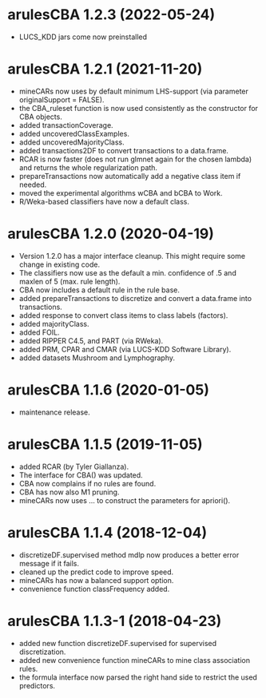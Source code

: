 # arulesCBA 1.2.3 (2022-05-24)
* LUCS_KDD jars come now preinstalled

# arulesCBA 1.2.1 (2021-11-20)
* mineCARs now uses by default minimum LHS-support (via parameter originalSupport = FALSE).
* the CBA_ruleset function is now used consistently as the constructor for CBA objects.
* added transactionCoverage.
* added uncoveredClassExamples.
* added uncoveredMajorityClass.
* added transactions2DF to convert transactions to a data.frame.
* RCAR is now faster (does not run glmnet again for the chosen lambda) and returns the whole regularization path.
* prepareTransactions now automatically add a negative class item if needed.
* moved the experimental algorithms wCBA and bCBA to Work.
* R/Weka-based classifiers have now a default class.


# arulesCBA 1.2.0 (2020-04-19)
* Version 1.2.0 has a major interface cleanup. This might require some change in existing code.
* The classifiers now use as the default a min. confidence of .5 and maxlen of 5 (max. rule length). 
* CBA now includes a default rule in the rule base.
* added prepareTransactions to discretize and convert a data.frame into transactions. 
* added response to convert class items to class labels (factors).
* added majorityClass.
* added FOIL.
* added RIPPER C4.5, and PART (via RWeka).
* added PRM, CPAR and CMAR (via LUCS-KDD Software Library).
* added datasets Mushroom and Lymphography.

# arulesCBA 1.1.6 (2020-01-05)
* maintenance release.

# arulesCBA 1.1.5 (2019-11-05)
* added RCAR (by Tyler Giallanza).
* The interface for CBA() was updated.
* CBA now complains if no rules are found.
* CBA has now also M1 pruning.
* mineCARs now uses ... to construct the parameters for apriori().

# arulesCBA 1.1.4 (2018-12-04)
* discretizeDF.supervised method mdlp now produces a better error message if it fails.
* cleaned up the predict code to improve speed.
* mineCARs has now a balanced support option.
* convenience function classFrequency added.

# arulesCBA 1.1.3-1 (2018-04-23)

* added new function discretizeDF.supervised for supervised discretization.
* added new convenience function mineCARs to mine class association rules.
* the formula interface now parsed the right hand side to restrict the used predictors. 
